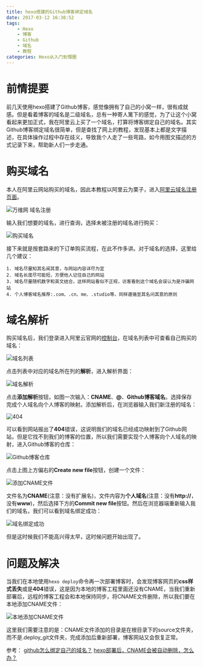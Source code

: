 ```yaml
---
title: hexo搭建的Github博客绑定域名
date: 2017-03-12 16:38:52
tags: 
	- Hexo
	- 博客
	- Github
	- 域名
	- 教程
categories: Hexo从入门到懵圈
---
```

# 前情提要

前几天使用hexo搭建了Github博客，感觉像拥有了自己的小窝一样，很有成就感。但是看着博客的域名是二级域名，总有一种寄人篱下的感觉，为了让这个小窝看起来更加正式，我在阿里云上买了一个域名，打算将博客绑定自己的域名。其实Github博客绑定域名很简单，但是查找了网上的教程，发现基本上都是文字描述，在具体操作过程中存在歧义，导致我个人走了一些弯路，如今用图文描述的方式记录下来，帮助新人们一步走通。

# 购买域名

本人在阿里云网站购买的域名，因此本教程以阿里云为栗子，进入[阿里云域名注册页面](https://www.aliyun.com/)。

![万维网 域名注册](http://upload-images.jianshu.io/upload_images/291600-b4009c6ed1164f40.png?imageMogr2/auto-orient/strip%7CimageView2/2/w/1240)

输入我们想要的域名，进行查询，选择未被注册的域名进行购买：

![购买域名](http://upload-images.jianshu.io/upload_images/291600-917d7eb20516ad6c.png?imageMogr2/auto-orient/strip%7CimageView2/2/w/1240)

接下来就是按套路来的下订单购买流程，在此不作多讲。对于域名的选择，这里给几个建议：

```
1. 域名尽量知其名闻其意，与网站内容详尽为宜
2. 域名长度尽可能短，方便他人记住自己的网站
3. 域名尽量随机数字和英文结合，这样网站看似不正规，访客看到这个域名会误认为是诈骗网站
4. 个人博客域名推荐:.com、.cn、me、.studio等，同样遵循至其名问其意的原则
```

# 域名解析

购买域名后，我们登录进入阿里云官网的[控制台](https://home.console.aliyun.com/?spm=5176.8142029.388261.21.ZtVm97)，在域名列表中可查看自己购买的域名：

![域名列表](http://upload-images.jianshu.io/upload_images/291600-cfe23d089a6d4fdf.png?imageMogr2/auto-orient/strip%7CimageView2/2/w/1240)

点击列表中对应的域名所在列的**解析**，进入解析界面：

![域名解析](http://upload-images.jianshu.io/upload_images/291600-eae597fd9e1173ad.png?imageMogr2/auto-orient/strip%7CimageView2/2/w/1240)

点击**添加解析**按钮，如图一次输入：**CNAME**、**@**、**Github博客域名**。选择保存完成个人域名向个人博客的映射。添加解析后，在浏览器输入我们新注册的域名：

![404](http://upload-images.jianshu.io/upload_images/291600-b616fdfde172b082.png?imageMogr2/auto-orient/strip%7CimageView2/2/w/1240)

可以看到网站报出了**404**错误，这说明我们的域名已经成功映射到了Github网站，但是它找不到我们的博客的位置，所以我们需要实现个人博客向个人域名的映射，进入Github博客的仓库：

![Github博客仓库](http://upload-images.jianshu.io/upload_images/291600-1018a6ad868b33fb.png?imageMogr2/auto-orient/strip%7CimageView2/2/w/1240)

点击上图上方偏右的**Create new file**按钮，创建一个文件：

![添加CNAME文件](http://upload-images.jianshu.io/upload_images/291600-6c333ca3e16743af.png?imageMogr2/auto-orient/strip%7CimageView2/2/w/1240)

文件名为**CNAME**(注意：没有扩展名)，文件内容为**个人域名**(注意：没有**http://**，没有**www**)，然后选择下方的**Commit new file**按钮。然后在浏览器端重新输入我们的域名，我们可以看到域名绑定成功：

![域名绑定成功](http://upload-images.jianshu.io/upload_images/291600-1a71090ce0e60b84.png?imageMogr2/auto-orient/strip%7CimageView2/2/w/1240)

但是这时候我们不能高兴得太早，这时候问题开始出现了。

# 问题及解决

当我们在本地使用`hexo deploy`命令再一次部署博客时，会发现博客网页的**css样式丢失**或是**404**错误，这是因为本地的博客工程里面还没有CNAME，当我们重新部署后，远程的博客工程会和本地保持同步，将CNAME文件删除，所以我们要在本地添加CNAME文件：

![本地添加CNAME文件](http://upload-images.jianshu.io/upload_images/291600-8463c624350132ed.png?imageMogr2/auto-orient/strip%7CimageView2/2/w/1240)

这里我们需要注意的是：CNAME文件添加的目录是在根目录下的source文件夹，而不是.deploy_git文件夹，完成添加后重新部署，博客网站又会恢复正常。

参考：
[github怎么绑定自己的域名？](https://www.zhihu.com/question/31377141)
[hexo部署后，CNAME会被自动删除，怎么办？](http://www.zhihu.com/question/28814437)
